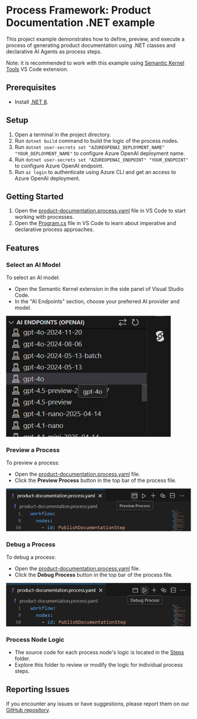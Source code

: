 # Process Framework: Product Documentation .NET example

This project example demonstrates how to define, preview, and execute a process of generating product documentation using .NET classes and declarative AI Agents as process steps.

Note: it is recommended to work with this example using [Semantic Kernel Tools](https://marketplace.visualstudio.com/items?itemName=ms-semantic-kernel.semantic-kernel) VS Code extension.

## Prerequisites

- Install [.NET 8](https://dotnet.microsoft.com/download/dotnet/8.0).

## Setup

1. Open a terminal in the project directory.
2. Run `dotnet build` command to build the logic of the process nodes.
3. Run `dotnet user-secrets set "AZUREOPENAI_DEPLOYMENT_NAME" "YOUR_DEPLOYMENT_NAME"` to configure Azure OpenAI deployment name.
4. Run `dotnet user-secrets set "AZUREOPENAI_ENDPOINT" "YOUR_ENDPOINT"` to configure Azure OpenAI endpoint.
5. Run `az login` to authenticate using Azure CLI and get an access to Azure OpenAI deployment.

## Getting Started

1. Open the [product-documentation.process.yaml](./product-documentation.process.yaml) file in VS Code to start working with processes.
2. Open the [Program.cs](./Program.cs) file in VS Code to learn about imperative and declarative process approaches.

## Features

### Select an AI Model

To select an AI model:
- Open the Semantic Kernel extension in the side panel of Visual Studio Code.
- In the "AI Endpoints" section, choose your preferred AI provider and model.

![Select AI Model](images/select-model.jpeg)

### Preview a Process

To preview a process:
- Open the [product-documentation.process.yaml](./product-documentation.process.yaml) file.
- Click the **Preview Process** button in the top bar of the process file.

![Preview Process](images/preview-process.jpeg)

### Debug a Process

To debug a process:
- Open the [product-documentation.process.yaml](./product-documentation.process.yaml) file.
- Click the **Debug Process** button in the top bar of the process file.

![Debug Process](images/debug-process.jpeg)

### Process Node Logic

- The source code for each process node's logic is located in the [Steps](./Steps/) folder.
- Explore this folder to review or modify the logic for individual process steps.

## Reporting Issues

If you encounter any issues or have suggestions, please report them on our [GitHub repository](https://github.com/microsoft/semantic-kernel).
